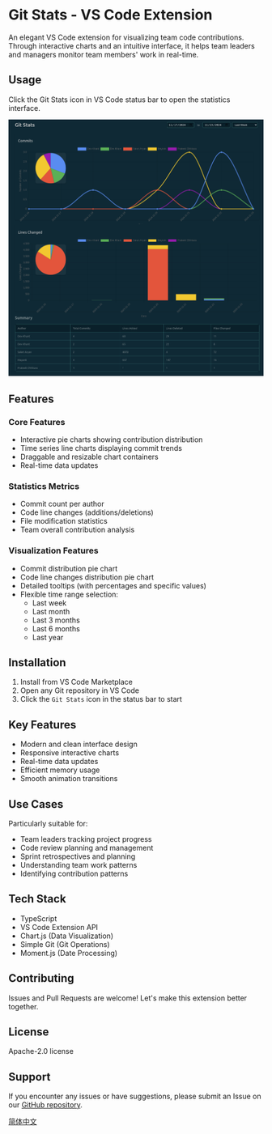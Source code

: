 # Git Stats - VS Code Extension

An elegant VS Code extension for visualizing team code contributions. Through interactive charts and an intuitive interface, it helps team leaders and managers monitor team members' work in real-time.

## Usage

Click the Git Stats icon in VS Code status bar to open the statistics interface.

![Git Stats Screenshot](resources/screenshot.png)

## Features

### Core Features
- Interactive pie charts showing contribution distribution
- Time series line charts displaying commit trends
- Draggable and resizable chart containers
- Real-time data updates

### Statistics Metrics
- Commit count per author
- Code line changes (additions/deletions)
- File modification statistics
- Team overall contribution analysis

### Visualization Features
- Commit distribution pie chart
- Code line changes distribution pie chart
- Detailed tooltips (with percentages and specific values)
- Flexible time range selection:
  - Last week
  - Last month
  - Last 3 months
  - Last 6 months
  - Last year

## Installation

1. Install from VS Code Marketplace
2. Open any Git repository in VS Code
3. Click the `Git Stats` icon in the status bar to start

## Key Features

- Modern and clean interface design
- Responsive interactive charts
- Real-time data updates
- Efficient memory usage
- Smooth animation transitions

## Use Cases

Particularly suitable for:
- Team leaders tracking project progress
- Code review planning and management
- Sprint retrospectives and planning
- Understanding team work patterns
- Identifying contribution patterns

## Tech Stack

- TypeScript
- VS Code Extension API
- Chart.js (Data Visualization)
- Simple Git (Git Operations)
- Moment.js (Date Processing)

## Contributing

Issues and Pull Requests are welcome! Let's make this extension better together.

## License

Apache-2.0 license

## Support

If you encounter any issues or have suggestions, please submit an Issue on our [GitHub repository](https://github.com/lixianmin/git.stats/issues).

[简体中文](README_CN.md)
